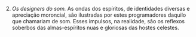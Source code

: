 ﻿2. *Os designers do som.* As ondas dos espíritos, de identidades diversas e apreciação moroncial, são ilustradas por estes programadores daquilo que chamariam de som. Esses impulsos, na realidade, são os reflexos soberbos das almas-espíritos nuas e gloriosas das hostes celestes.
